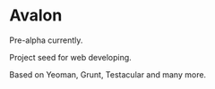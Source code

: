 Avalon
=====

Pre-alpha currently.

Project seed for web developing.

Based on Yeoman, Grunt, Testacular and many more.